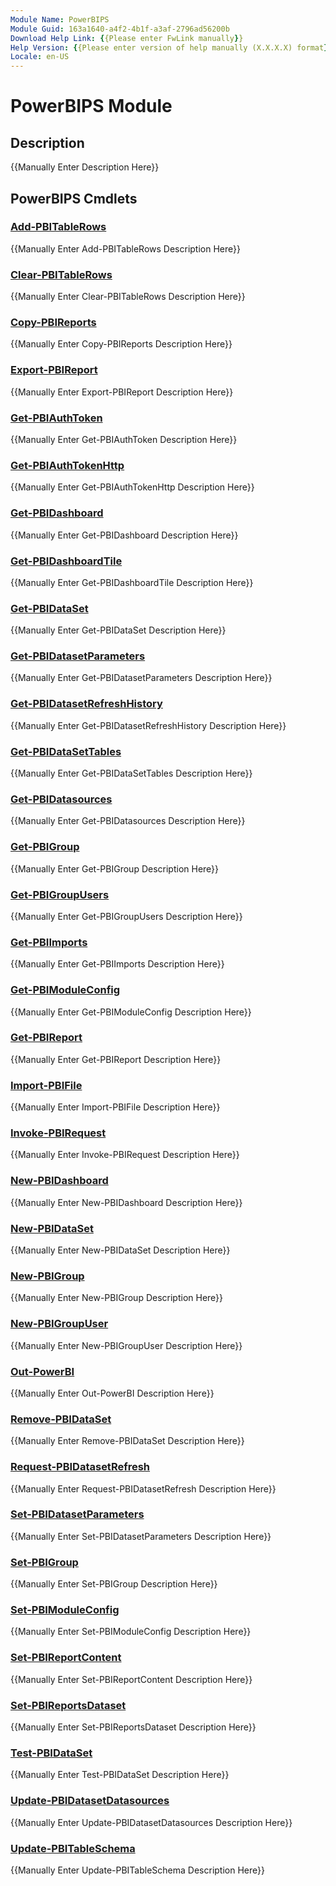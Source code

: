 ```yaml
---
Module Name: PowerBIPS
Module Guid: 163a1640-a4f2-4b1f-a3af-2796ad56200b
Download Help Link: {{Please enter FwLink manually}}
Help Version: {{Please enter version of help manually (X.X.X.X) format}}
Locale: en-US
---
```


# PowerBIPS Module
## Description
{{Manually Enter Description Here}}

## PowerBIPS Cmdlets
### [Add-PBITableRows](Add-PBITableRows.md)
{{Manually Enter Add-PBITableRows Description Here}}

### [Clear-PBITableRows](Clear-PBITableRows.md)
{{Manually Enter Clear-PBITableRows Description Here}}

### [Copy-PBIReports](Copy-PBIReports.md)
{{Manually Enter Copy-PBIReports Description Here}}

### [Export-PBIReport](Export-PBIReport.md)
{{Manually Enter Export-PBIReport Description Here}}

### [Get-PBIAuthToken](Get-PBIAuthToken.md)
{{Manually Enter Get-PBIAuthToken Description Here}}

### [Get-PBIAuthTokenHttp](Get-PBIAuthTokenHttp.md)
{{Manually Enter Get-PBIAuthTokenHttp Description Here}}

### [Get-PBIDashboard](Get-PBIDashboard.md)
{{Manually Enter Get-PBIDashboard Description Here}}

### [Get-PBIDashboardTile](Get-PBIDashboardTile.md)
{{Manually Enter Get-PBIDashboardTile Description Here}}

### [Get-PBIDataSet](Get-PBIDataSet.md)
{{Manually Enter Get-PBIDataSet Description Here}}

### [Get-PBIDatasetParameters](Get-PBIDatasetParameters.md)
{{Manually Enter Get-PBIDatasetParameters Description Here}}

### [Get-PBIDatasetRefreshHistory](Get-PBIDatasetRefreshHistory.md)
{{Manually Enter Get-PBIDatasetRefreshHistory Description Here}}

### [Get-PBIDataSetTables](Get-PBIDataSetTables.md)
{{Manually Enter Get-PBIDataSetTables Description Here}}

### [Get-PBIDatasources](Get-PBIDatasources.md)
{{Manually Enter Get-PBIDatasources Description Here}}

### [Get-PBIGroup](Get-PBIGroup.md)
{{Manually Enter Get-PBIGroup Description Here}}

### [Get-PBIGroupUsers](Get-PBIGroupUsers.md)
{{Manually Enter Get-PBIGroupUsers Description Here}}

### [Get-PBIImports](Get-PBIImports.md)
{{Manually Enter Get-PBIImports Description Here}}

### [Get-PBIModuleConfig](Get-PBIModuleConfig.md)
{{Manually Enter Get-PBIModuleConfig Description Here}}

### [Get-PBIReport](Get-PBIReport.md)
{{Manually Enter Get-PBIReport Description Here}}

### [Import-PBIFile](Import-PBIFile.md)
{{Manually Enter Import-PBIFile Description Here}}

### [Invoke-PBIRequest](Invoke-PBIRequest.md)
{{Manually Enter Invoke-PBIRequest Description Here}}

### [New-PBIDashboard](New-PBIDashboard.md)
{{Manually Enter New-PBIDashboard Description Here}}

### [New-PBIDataSet](New-PBIDataSet.md)
{{Manually Enter New-PBIDataSet Description Here}}

### [New-PBIGroup](New-PBIGroup.md)
{{Manually Enter New-PBIGroup Description Here}}

### [New-PBIGroupUser](New-PBIGroupUser.md)
{{Manually Enter New-PBIGroupUser Description Here}}

### [Out-PowerBI](Out-PowerBI.md)
{{Manually Enter Out-PowerBI Description Here}}

### [Remove-PBIDataSet](Remove-PBIDataSet.md)
{{Manually Enter Remove-PBIDataSet Description Here}}

### [Request-PBIDatasetRefresh](Request-PBIDatasetRefresh.md)
{{Manually Enter Request-PBIDatasetRefresh Description Here}}

### [Set-PBIDatasetParameters](Set-PBIDatasetParameters.md)
{{Manually Enter Set-PBIDatasetParameters Description Here}}

### [Set-PBIGroup](Set-PBIGroup.md)
{{Manually Enter Set-PBIGroup Description Here}}

### [Set-PBIModuleConfig](Set-PBIModuleConfig.md)
{{Manually Enter Set-PBIModuleConfig Description Here}}

### [Set-PBIReportContent](Set-PBIReportContent.md)
{{Manually Enter Set-PBIReportContent Description Here}}

### [Set-PBIReportsDataset](Set-PBIReportsDataset.md)
{{Manually Enter Set-PBIReportsDataset Description Here}}

### [Test-PBIDataSet](Test-PBIDataSet.md)
{{Manually Enter Test-PBIDataSet Description Here}}

### [Update-PBIDatasetDatasources](Update-PBIDatasetDatasources.md)
{{Manually Enter Update-PBIDatasetDatasources Description Here}}

### [Update-PBITableSchema](Update-PBITableSchema.md)
{{Manually Enter Update-PBITableSchema Description Here}}

